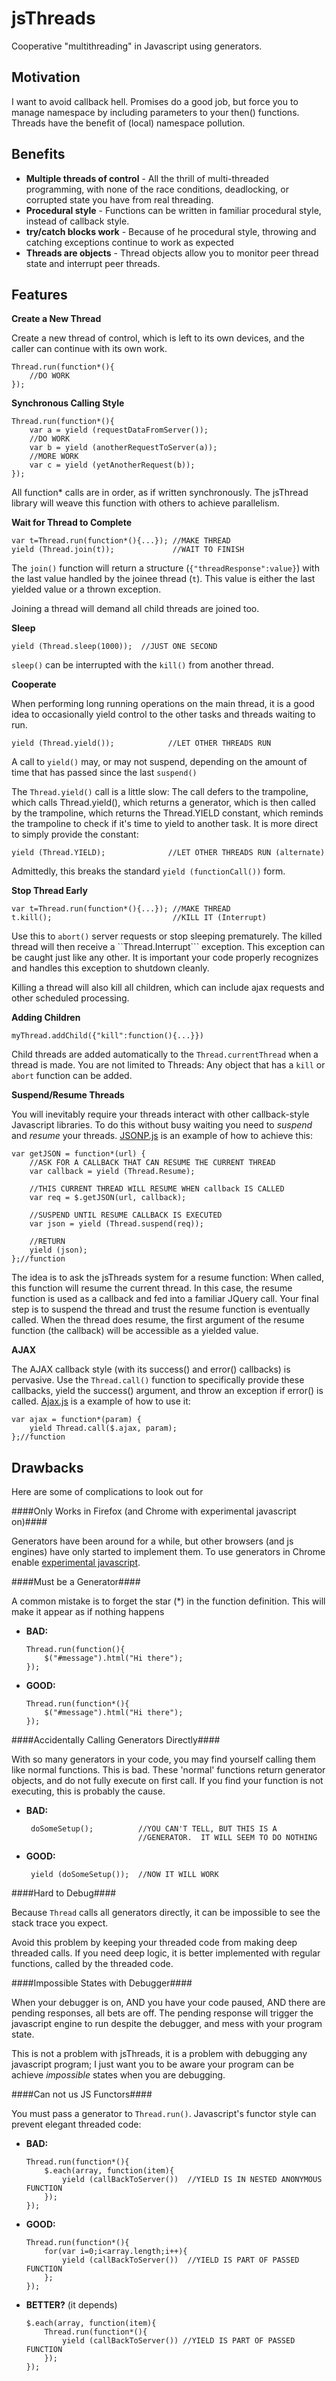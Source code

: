jsThreads
=========

Cooperative "multithreading" in Javascript using generators.


Motivation
----------

I want to avoid callback hell.  Promises do a good job, but force you to manage
namespace by including parameters to your then() functions.  Threads have the
benefit of (local) namespace pollution.

Benefits
--------

* **Multiple threads of control** - All the thrill of multi-threaded programming, with none of the race conditions, deadlocking, or corrupted state you have from real threading.
* **Procedural style** - Functions can be written in familiar procedural style, instead of callback style.
* **try/catch blocks work** - Because of he procedural style, throwing and catching exceptions continue to work as expected 
* **Threads are objects** - Thread objects allow you to monitor peer thread state and interrupt peer threads.


Features
--------

**Create a New Thread**

Create a new thread of control, which is left to its own devices, and the caller can continue with its own work. 

    Thread.run(function*(){
        //DO WORK
	});



**Synchronous Calling Style**

	Thread.run(function*(){
		var a = yield (requestDataFromServer());
		//DO WORK
		var b = yield (anotherRequestToServer(a));
		//MORE WORK
		var c = yield (yetAnotherRequest(b));
	});

All function* calls are in order, as if written synchronously.  The jsThread library will weave this function with others to achieve parallelism.


**Wait for Thread to Complete**

	var t=Thread.run(function*(){...});	//MAKE THREAD
	yield (Thread.join(t));				//WAIT TO FINISH

The ```join()``` function will return a structure (```{"threadResponse":value}```)
with the last value handled by the joinee thread (`t`).  This value is either the last
yielded value or a thrown exception.

Joining a thread will demand all child threads are joined too.

**Sleep**

	yield (Thread.sleep(1000));  //JUST ONE SECOND

```sleep()``` can be interrupted with the ```kill()``` from another thread.

**Cooperate**

When performing long running operations on the main thread, it is a good idea to
occasionally yield control to the other tasks and threads waiting to run.

	yield (Thread.yield());            //LET OTHER THREADS RUN

A call to ```yield()``` may, or may not suspend, depending on the amount of time
that has passed since the last ```suspend()```

The ```Thread.yield()``` call is a little slow:  The call defers to the
trampoline, which calls Thread.yield(), which returns a generator, which is then
called by the trampoline, which returns the Thread.YIELD constant, which reminds
the trampoline to check if it's time to yield to another task.  It is more
direct to simply provide the constant:

    yield (Thread.YIELD);              //LET OTHER THREADS RUN (alternate)

Admittedly, this breaks the standard ```yield (functionCall())``` form.

**Stop Thread Early**

	var t=Thread.run(function*(){...}); //MAKE THREAD
	t.kill();                           //KILL IT (Interrupt)

Use this to ```abort()``` server requests or stop sleeping prematurely.  The
killed thread will then receive a ``Thread.Interrupt``` exception.
This exception can be caught just like any other.  It is important your code
properly recognizes and handles this exception to shutdown cleanly.

Killing a thread will also kill all children, which can include ajax requests
and other scheduled processing.

**Adding Children**

    myThread.addChild({"kill":function(){...}})

Child threads are added automatically to the ```Thread.currentThread``` when
a thread is made.  You are not limited to Threads: Any object that
has  a ```kill``` or ```abort``` function can be added.



**Suspend/Resume Threads**

You will inevitably require your threads interact with other callback-style
Javascript libraries.  To do this without busy waiting you need to *suspend*
and *resume* your threads. [JSONP.js](./examples/JSONP.js) is an example of
how to achieve this:

    var getJSON = function*(url) {
        //ASK FOR A CALLBACK THAT CAN RESUME THE CURRENT THREAD
        var callback = yield (Thread.Resume);

        //THIS CURRENT THREAD WILL RESUME WHEN callback IS CALLED
        var req = $.getJSON(url, callback);

        //SUSPEND UNTIL RESUME CALLBACK IS EXECUTED
        var json = yield (Thread.suspend(req));

        //RETURN
        yield (json);
    };//function

The idea is to ask the jsThreads system for a resume function:  When called,
this function will resume the current thread.  In this case, the resume function
is used as a callback and fed into a familiar JQuery call.  Your final step is
to suspend the thread and trust the resume function is eventually called.  When
the thread does resume, the first argument of the resume function (the callback)
will be accessible as a yielded value.

**AJAX**

The AJAX callback style (with its success() and error() callbacks) is pervasive.
Use the ```Thread.call()``` function to specifically provide these callbacks,
yield the success() argument, and throw an exception if error() is called.
[Ajax.js](examples/Ajax.js) is a example of how to use it:

    var ajax = function*(param) {
        yield Thread.call($.ajax, param);
    };//function


Drawbacks
---------

Here are some of complications to look out for

####Only Works in Firefox (and Chrome with experimental javascript on)####

Generators have been around for a while, but other browsers (and js engines) have only
started to implement them.  To use generators in Chrome enable
[experimental javascript](chrome://flags/#enable-javascript-harmony).

####Must be a Generator####

A common mistake is to forget the star (*) in the function definition.  This will make
it appear as if nothing happens

  - **BAD:**

        Thread.run(function(){
            $("#message").html("Hi there");
        });


  - **GOOD:**

        Thread.run(function*(){
            $("#message").html("Hi there");
        });

####Accidentally Calling Generators Directly####

With so many generators in your code, you may find yourself calling them like
normal functions.  This is bad.  These 'normal' functions return generator objects,
and do not fully execute on first call.   If you find your function is not
executing, this is probably the cause.

 - **BAD:**

        doSomeSetup();          //YOU CAN'T TELL, BUT THIS IS A
                                //GENERATOR.  IT WILL SEEM TO DO NOTHING


 - **GOOD:**

        yield (doSomeSetup());  //NOW IT WILL WORK

####Hard to Debug####

Because ```Thread``` calls all generators directly, it can be impossible to see the
stack trace you expect.

Avoid this problem by keeping your threaded code from making deep threaded calls.
If you need deep logic, it is better implemented with regular functions, called by
the threaded code.

####Impossible States with Debugger####

When your debugger is on, AND you have your code paused, AND there are pending
responses, all bets are off.  The pending response will trigger the javascript
engine to run despite the debugger, and mess with your program state.

This is not a problem with jsThreads, it is a problem with debugging any
javascript program; I just want you to be aware your program can be
achieve *impossible* states when you are debugging.

####Can not us JS Functors####

You must pass a generator to ```Thread.run()```.  Javascript's functor style can prevent
elegant threaded code:

  - **BAD:**

        Thread.run(function*(){
            $.each(array, function(item){
                yield (callBackToServer())  //YIELD IS IN NESTED ANONYMOUS FUNCTION
            });
        });

  - **GOOD:**

        Thread.run(function*(){
            for(var i=0;i<array.length;i++){
                yield (callBackToServer())	//YIELD IS PART OF PASSED FUNCTION
            };
        });

  - **BETTER?** (it depends)

        $.each(array, function(item){
            Thread.run(function*(){
                yield (callBackToServer()) //YIELD IS PART OF PASSED FUNCTION
            });
        });




